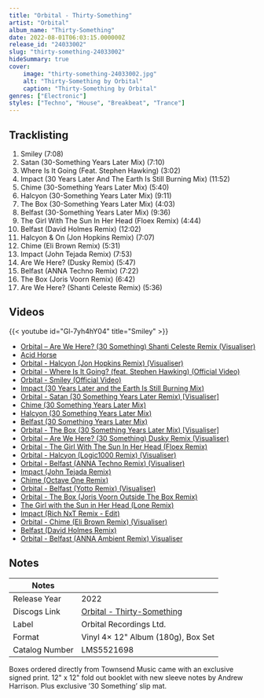 ```yaml
---
title: "Orbital - Thirty-Something"
artist: "Orbital"
album_name: "Thirty-Something"
date: 2022-08-01T06:03:15.000000Z
release_id: "24033002"
slug: "thirty-something-24033002"
hideSummary: true
cover:
    image: "thirty-something-24033002.jpg"
    alt: "Thirty-Something by Orbital"
    caption: "Thirty-Something by Orbital"
genres: ["Electronic"]
styles: ["Techno", "House", "Breakbeat", "Trance"]
---
```


## Tracklisting
1. Smiley (7:08)
2. Satan (30-Something Years Later Mix) (7:10)
3. Where Is It Going (Feat. Stephen Hawking) (3:02)
4. Impact (30 Years Later And The Earth Is Still Burning Mix) (11:52)
5. Chime (30-Something Years Later Mix) (5:40)
6. Halcyon (30-Something Years Later Mix) (9:11)
7. The Box (30-Something Years Later Mix) (4:03)
8. Belfast (30-Something Years Later Mix) (9:36)
9. The Girl With The Sun In Her Head (Floex Remix) (4:44)
10. Belfast (David Holmes Remix) (12:02)
11. Halcyon & On (Jon Hopkins Remix) (7:07)
12. Chime (Eli Brown Remix) (5:31)
13. Impact (John Tejada Remix) (7:53)
14. Are We Here? (Dusky Remix) (5:47)
15. Belfast (ANNA Techno Remix) (7:22)
16. The Box (Joris Voorn Remix) (6:42)
17. Are We Here? (Shanti Celeste Remix) (5:36)




## Videos
{{< youtube id="Gl-7yh4hY04" title="Smiley" >}}
- [Orbital – Are We Here? (30 Something) Shanti Celeste Remix (Visualiser)](https://www.youtube.com/watch?v=RutDL-CTPcU)
- [Acid Horse](https://www.youtube.com/watch?v=lCrk6V9h33c)
- [Orbital - Halcyon (Jon Hopkins Remix) (Visualiser)](https://www.youtube.com/watch?v=mGg2vGuZDOg)
- [Orbital - Where Is It Going? (feat. Stephen Hawking) (Official Video)](https://www.youtube.com/watch?v=DEGLSDv-f4Q)
- [Orbital - Smiley (Official Video)](https://www.youtube.com/watch?v=S6Gq50dDKMs)
- [Impact (30 Years Later and the Earth Is Still Burning Mix)](https://www.youtube.com/watch?v=1362djWFwJA)
- [Orbital - Satan (30 Something Years Later Remix) [Visualiser]](https://www.youtube.com/watch?v=LLeVJDJG2mk)
- [Chime (30 Something Years Later Mix)](https://www.youtube.com/watch?v=uGXJhs9MZY8)
- [Halcyon (30 Something Years Later Mix)](https://www.youtube.com/watch?v=IJss6kR4i90)
- [Belfast (30 Something Years Later Mix)](https://www.youtube.com/watch?v=dJOXjmrNFyM)
- [Orbital - The Box (30 Something Years Later Mix) [Visualiser]](https://www.youtube.com/watch?v=d1DY-FD7l_Q)
- [Orbital – Are We Here? (30 Something) Dusky Remix (Visualiser)](https://www.youtube.com/watch?v=UGfOoMVufgw)
- [Orbital - The Girl With The Sun In Her Head (Floex Remix)](https://www.youtube.com/watch?v=LhYib77GJMg)
- [Orbital - Halcyon (Logic1000 Remix) (Visualiser)](https://www.youtube.com/watch?v=dW--yf5gNWU)
- [Orbital - Belfast (ANNA Techno Remix) (Visualiser)](https://www.youtube.com/watch?v=TyOIWeC_3lk)
- [Impact (John Tejada Remix)](https://www.youtube.com/watch?v=Px4X6HLw_2k)
- [Chime (Octave One Remix)](https://www.youtube.com/watch?v=3B-oyQGuqFo)
- [Orbital - Belfast (Yotto Remix) (Visualiser)](https://www.youtube.com/watch?v=rL1UXe5vioc)
- [Orbital - The Box (Joris Voorn Outside The Box Remix)](https://www.youtube.com/watch?v=-exyYmtgcio)
- [The Girl with the Sun in Her Head (Lone Remix)](https://www.youtube.com/watch?v=SoVJagJCKxY)
- [Impact (Rich NxT Remix - Edit)](https://www.youtube.com/watch?v=6A_TkqEwOn0)
- [Orbital - Chime (Eli Brown Remix) (Visualiser)](https://www.youtube.com/watch?v=cVbZqz3spm0)
- [Belfast (David Holmes Remix)](https://www.youtube.com/watch?v=H_avqDJCJ54)
- [Orbital - Belfast (ANNA Ambient Remix) Visualiser](https://www.youtube.com/watch?v=oYDGnjjLMzU)

## Notes
| Notes          |             |
| ---------------| ----------- |
| Release Year   | 2022 |
| Discogs Link   | [Orbital - Thirty-Something](https://www.discogs.com/release/24033002-Orbital-Thirty-Something) |
| Label          | Orbital Recordings Ltd. |
| Format         | Vinyl 4× 12" Album (180g), Box Set |
| Catalog Number | LMS5521698 |

Boxes ordered directly from Townsend Music came with an exclusive signed print.
12" x 12" fold out booklet with new sleeve notes by Andrew Harrison. Plus exclusive ’30 Something’ slip mat.

